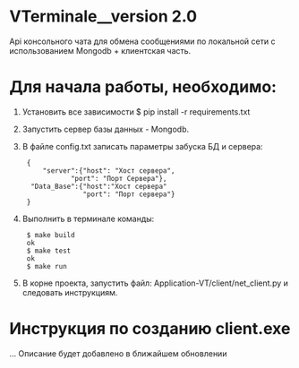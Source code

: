 # VTerminale__version 2.0

Api консольного чата для обмена сообщениями по локальной сети с использованием  Mongodb + клиентская часть.

# Для начала работы, необходимо:


1. Установить все зависимости $ pip install -r requirements.txt
2. Запустить сервер базы данных - Mongodb.
3. В файле config.txt записать параметры забуска БД и сервера:

        {
            "server":{"host": "Хост сервера", 
                   "port": "Порт Сервера"}, 
         "Data_Base":{"host":"Хост сервера"
                      "port": "Порт сервера"}
        }


4. Выполнить в терминале команды:
   
        $ make build
        ok
        $ make test
        ok
        $ make run

5. В корне проекта, запустить файл: Application-VT/client/net_client.py и следовать инструкциям.

# Инструкция по созданию client.exe

... Описание будет добавлено в ближайшем обновлении


